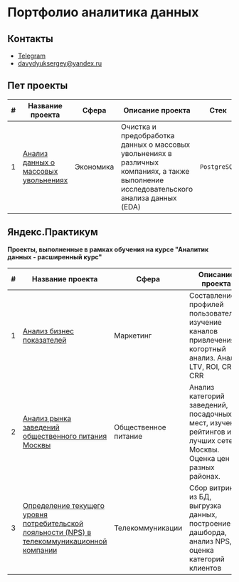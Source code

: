 # Портфолио аналитика данных
## Контакты
- [Telegram](https://t.me/sergeidavuduik)
- davydyuksergey@yandex.ru

## Пет проекты
|#|Название проекта|Сфера|Описание проекта|Стек|
|-----|-----|-----|-----|-----|
|1|[Анализ данных о массовых увольнениях](https://github.com/SiriusSergio/portfolio/tree/main/pet_projects/SQL)| Экономика |Очистка и предобработка данных о массовых увольнениях в различных компаниях, а также выполнение исследовательского анализа данных (EDA) |`PostgreSQL`|
<!---
|1|[Название]()| сфера | Описание | `стек` |

-->

## Яндекс.Практикум
**Проекты, выполненные в рамках обучения на курсе "Аналитик данных - расширенный курс"**
<!---

|1|[Название]()| Сфера | Описание| `стек`|

-->


|#|Название проекта|Сфера|Описание проекта|Стек|
|-----|-----|-----|-----|-----|
|1| [Анализ бизнес показателей](https://github.com/SiriusSergio/portfolio/tree/main/Marketing%20Analysis) | Маркетинг | Составление профилей пользователей, изучение каналов привлечения, когортный анализ. Анализ LTV, ROI, CR и CRR |`pandas`  `numpy` `seaborn` `matplotlib` `datetime`|
|2|[Анализ рынка заведений общественного питания Москвы](https://github.com/SiriusSergio/portfolio/tree/main/Catering%20Moscow)| Общественное питание | Анализ категорий заведений, посадочных мест, изучение рейтингов и лучших сетей Москвы. Оценка цен в разных районах. |`pandas` `numpy` `seaborn` `matplotib` `folium`|
|3|[Определение текущего уровня потребительской лояльности (NPS) в телекоммуникационной компании](https://github.com/SiriusSergio/portfolio/tree/main/Telecommunications)| Телекоммуникации | Сбор витрины из БД, выгрузка данных, построение дашборда, анализ NPS, оценка категорий клиентов | `sqlalchemy` `os` `pandas` `numpy`|

